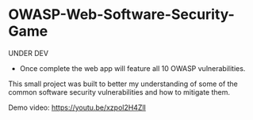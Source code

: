 # OWASP-Web-Software-Security-Game

UNDER DEV
 - Once complete the web app will feature all 10 OWASP vulnerabilities.


This small project was built to better my understanding of some of the common software security vulnerabilities and how to mitigate them.

Demo video: https://youtu.be/xzpol2H4ZlI
